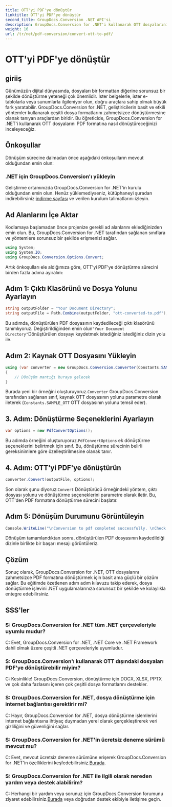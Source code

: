 ```yaml
---
title: OTT'yi PDF'ye dönüştür
linktitle: OTT'yi PDF'ye dönüştür
second_title: GroupDocs.Conversion .NET API'si
description: GroupDocs.Conversion for .NET'i kullanarak OTT dosyalarını zahmetsizce PDF formatına nasıl dönüştüreceğinizi öğrenin. Dosya dönüştürmeyi .NET uygulamalarınıza sorunsuz bir şekilde entegre edin.
weight: 16
url: /tr/net/pdf-conversion/convert-ott-to-pdf/
---
```


# OTT'yi PDF'ye dönüştür

## giriiş

Günümüzün dijital dünyasında, dosyaları bir formattan diğerine sorunsuz bir şekilde dönüştürme yeteneği çok önemlidir. İster belgelerle, ister e-tablolarla veya sunumlarla ilgileniyor olun, doğru araçlara sahip olmak büyük fark yaratabilir. GroupDocs.Conversion for .NET, geliştiricilerin basit ve etkili yöntemler kullanarak çeşitli dosya formatlarını zahmetsizce dönüştürmesine olanak tanıyan araçlardan biridir. Bu öğreticide, GroupDocs.Conversion for .NET'i kullanarak OTT dosyalarını PDF formatına nasıl dönüştüreceğinizi inceleyeceğiz.

## Önkoşullar

Dönüşüm sürecine dalmadan önce aşağıdaki önkoşulların mevcut olduğundan emin olun:

### .NET için GroupDocs.Conversion'ı yükleyin

 Geliştirme ortamınızda GroupDocs.Conversion for .NET'in kurulu olduğundan emin olun. Henüz yüklemediyseniz, kütüphaneyi şuradan indirebilirsiniz:[indirme sayfası](https://releases.groupdocs.com/conversion/net/) ve verilen kurulum talimatlarını izleyin.

## Ad Alanlarını İçe Aktar

Kodlamaya başlamadan önce projenize gerekli ad alanlarını eklediğinizden emin olun. Bu, GroupDocs.Conversion for .NET tarafından sağlanan sınıflara ve yöntemlere sorunsuz bir şekilde erişmenizi sağlar.

```csharp
using System;
using System.IO;
using GroupDocs.Conversion.Options.Convert;
```


Artık önkoşulları ele aldığımıza göre, OTT'yi PDF'ye dönüştürme sürecini birden fazla adıma ayıralım:

## Adım 1: Çıktı Klasörünü ve Dosya Yolunu Ayarlayın

```csharp
string outputFolder = "Your Document Directory";
string outputFile = Path.Combine(outputFolder, "ott-converted-to.pdf");
```

 Bu adımda, dönüştürülen PDF dosyasının kaydedileceği çıktı klasörünü tanımlıyoruz. Değiştirildiğinden emin olun`"Your Document Directory"`Dönüştürülen dosyayı kaydetmek istediğiniz istediğiniz dizin yolu ile.

## Adım 2: Kaynak OTT Dosyasını Yükleyin

```csharp
using (var converter = new GroupDocs.Conversion.Converter(Constants.SAMPLE_OTT))
{
    // Dönüşüm mantığı buraya gelecek
}
```

 Burada yeni bir örneğini oluşturuyoruz.`Converter` GroupDocs.Conversion tarafından sağlanan sınıf, kaynak OTT dosyasının yolunu parametre olarak ileterek (`Constants.SAMPLE_OTT` OTT dosyasının yolunu temsil eder).

## 3. Adım: Dönüştürme Seçeneklerini Ayarlayın

```csharp
var options = new PdfConvertOptions();
```

 Bu adımda örneğini oluşturuyoruz.`PdfConvertOptions` ek dönüştürme seçeneklerini belirtmek için sınıf. Bu, dönüştürme sürecinin belirli gereksinimlere göre özelleştirilmesine olanak tanır.

## 4. Adım: OTT'yi PDF'ye dönüştürün

```csharp
converter.Convert(outputFile, options);
```

 Son olarak şunu diyoruz:`Convert` Dönüştürücü örneğindeki yöntem, çıktı dosyası yolunu ve dönüştürme seçeneklerini parametre olarak iletir. Bu, OTT'den PDF formatına dönüştürme sürecini başlatır.

## Adım 5: Dönüşüm Durumunu Görüntüleyin

```csharp
Console.WriteLine("\nConversion to pdf completed successfully. \nCheck output in {0}", outputFolder);
```

Dönüşüm tamamlandıktan sonra, dönüştürülen PDF dosyasının kaydedildiği dizinle birlikte bir başarı mesajı görüntüleriz.

## Çözüm

Sonuç olarak, GroupDocs.Conversion for .NET, OTT dosyalarını zahmetsizce PDF formatına dönüştürmek için basit ama güçlü bir çözüm sağlar. Bu eğitimde özetlenen adım adım kılavuzu takip ederek, dosya dönüştürme işlevini .NET uygulamalarınıza sorunsuz bir şekilde ve kolaylıkla entegre edebilirsiniz.

## SSS'ler

### S: GroupDocs.Conversion for .NET tüm .NET çerçeveleriyle uyumlu mudur?

C: Evet, GroupDocs.Conversion for .NET, .NET Core ve .NET Framework dahil olmak üzere çeşitli .NET çerçeveleriyle uyumludur.

### S: GroupDocs.Conversion'ı kullanarak OTT dışındaki dosyaları PDF'ye dönüştürebilir miyim?

C: Kesinlikle! GroupDocs.Conversion, dönüştürme için DOCX, XLSX, PPTX ve çok daha fazlasını içeren çok çeşitli dosya formatlarını destekler.

### S: GroupDocs.Conversion for .NET, dosya dönüştürme için internet bağlantısı gerektirir mi?

C: Hayır, GroupDocs.Conversion for .NET, dosya dönüştürme işlemlerini internet bağlantısına ihtiyaç duymadan yerel olarak gerçekleştirerek veri gizliliğini ve güvenliğini sağlar.

### S: GroupDocs.Conversion for .NET'in ücretsiz deneme sürümü mevcut mu?

C: Evet, mevcut ücretsiz deneme sürümüne erişerek GroupDocs.Conversion for .NET'in özelliklerini keşfedebilirsiniz.[Burada](https://releases.groupdocs.com/).

### S: GroupDocs.Conversion for .NET ile ilgili olarak nereden yardım veya destek alabilirim?

 C: Herhangi bir yardım veya sorunuz için GroupDocs.Conversion forumunu ziyaret edebilirsiniz.[Burada](https://forum.groupdocs.com/c/conversion/11) veya doğrudan destek ekibiyle iletişime geçin.